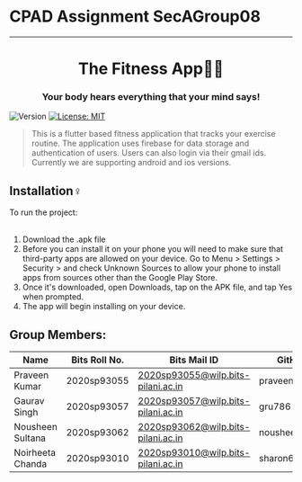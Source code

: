 # CPAD Assignment SecAGroup08

----------------------------------------------------

<h1 align="center">The Fitness App🤸‍♀️</h1>
<h3 align="center">Your body hears everything that your mind says!</h3>

<p>
  <img alt="Version" src="https://img.shields.io/badge/version-v1.0.0-green.svg?cacheSeconds=2592000" />
  <a href="#" target="_blank">
    <img alt="License: MIT" src="https://img.shields.io/badge/License-MIT-yellow.svg" />
  </a>
</p>

> This is a flutter based fitness application that tracks your exercise routine. The application uses firebase for data storage and authentication of users. Users can also login via their gmail ids. Currently we are supporting android and ios versions.

<h2>Installation♀</h2>
To run the project: <br> <br>

1. Download the .apk file <br>
2. Before you can install it on your phone you will need to make sure that third-party apps are allowed on your device. Go to Menu > Settings > Security > and check Unknown Sources to allow your phone to install apps from sources other than the Google Play Store. <br>
3. Once it's downloaded, open Downloads, tap on the APK file, and tap Yes when prompted. <br>
5. The app will begin installing on your device. <br>

	  
## Group Members:
| Name           | Bits Roll No.     | Bits Mail ID                             | GitHub ID |
| -------------- | ----------------- | ---------------------------------------- | -------------- |
|Praveen Kumar  |  2020sp93055      |   2020sp93055@wilp.bits-pilani.ac.in     |   praveenkr3187 |
|Gaurav Singh |   2020sp93057     |     2020sp93057@wilp.bits-pilani.ac.in   |     gru786 |
|Nousheen Sultana     |   2020sp93062     |     2020sp93062@wilp.bits-pilani.ac.in   |     nousheensulthana |
|Noirheeta Chanda	   |  2020sp93010      |    2020sp93010@wilp.bits-pilani.ac.in    |    sharon698 |
